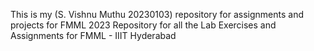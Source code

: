 This is my (S. Vishnu Muthu 20230103) repository for assignments and projects for FMML 2023
Repository for all the Lab Exercises and Assignments for FMML - IIIT Hyderabad 
